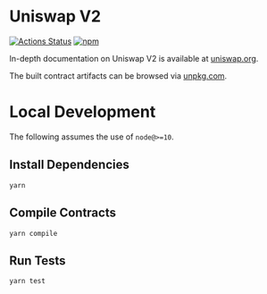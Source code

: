 # Uniswap V2

[![Actions Status](https://github.com/VenomProtocol/venomswap-periphery/workflows/CI/badge.svg)](https://github.com/VenomProtocol/venomswap-periphery/actions)
[![npm](https://img.shields.io/npm/v/@venomswap/periphery?style=flat-square)](https://npmjs.com/package/@venomswap/periphery)

In-depth documentation on Uniswap V2 is available at [uniswap.org](https://uniswap.org/docs).

The built contract artifacts can be browsed via [unpkg.com](https://unpkg.com/browse/@venomswap/periphery@latest/).

# Local Development

The following assumes the use of `node@>=10`.

## Install Dependencies

`yarn`

## Compile Contracts

`yarn compile`

## Run Tests

`yarn test`

